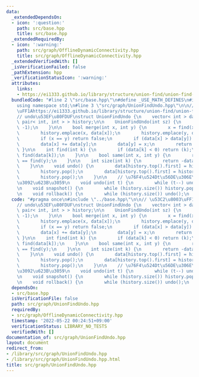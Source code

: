 ```yaml
---
data:
  _extendedDependsOn:
  - icon: ':question:'
    path: src/base.hpp
    title: src/base.hpp
  _extendedRequiredBy:
  - icon: ':warning:'
    path: src/graph/OfflineDynamicConnectivity.hpp
    title: src/graph/OfflineDynamicConnectivity.hpp
  _extendedVerifiedWith: []
  _isVerificationFailed: false
  _pathExtension: hpp
  _verificationStatusIcon: ':warning:'
  attributes:
    links:
    - https://ei1333.github.io/library/structure/union-find/union-find-undo.cpp
  bundledCode: "#line 2 \"src/base.hpp\"\n#define _USE_MATH_DEFINES\n#include <bits/stdc++.h>\n\
    using namespace std;\n#line 3 \"src/graph/UnionFindUndo.hpp\"\n\n// \u53C2\u8003\
    \uFF1Ahttps://ei1333.github.io/library/structure/union-find/union-find-undo.cpp\n\
    // undo\u53EF\u80FDUF\nstruct UnionFindUndo {\n    vector< int > data;\n    stack<\
    \ pair< int, int > > history;\n\n    UnionFindUndo(int sz) {\n        data.assign(sz,\
    \ -1);\n    }\n\n    bool merge(int x, int y) {\n        x = find(x), y = find(y);\n\
    \        history.emplace(x, data[x]);\n        history.emplace(y, data[y]);\n\
    \        if (x == y) return false;\n        if (data[x] > data[y]) swap(x, y);\n\
    \        data[x] += data[y];\n        data[y] = x;\n        return true;\n   \
    \ }\n\n    int find(int k) {\n        if (data[k] < 0) return (k);\n        return\
    \ find(data[k]);\n    }\n\n    bool same(int x, int y) {\n        return find(x)\
    \ == find(y);\n    }\n\n    int size(int k) {\n        return -data[find(k)];\n\
    \    }\n\n    void undo() {\n        data[history.top().first] = history.top().second;\n\
    \        history.pop();\n        data[history.top().first] = history.top().second;\n\
    \        history.pop();\n    }\n\n    // \u76F4\u524Dt\u56DE\u306E\u64CD\u4F5C\
    \u3092\u623B\u3059\n    void undo(int t) {\n        while (t--) undo();\n    }\n\
    \n    void snapshot() {\n        while (history.size()) history.pop();\n    }\n\
    \n    void rollback() {\n        while (history.size()) undo();\n    }\n};\n"
  code: "#pragma once\n#include \"../base.hpp\"\n\n// \u53C2\u8003\uFF1Ahttps://ei1333.github.io/library/structure/union-find/union-find-undo.cpp\n\
    // undo\u53EF\u80FDUF\nstruct UnionFindUndo {\n    vector< int > data;\n    stack<\
    \ pair< int, int > > history;\n\n    UnionFindUndo(int sz) {\n        data.assign(sz,\
    \ -1);\n    }\n\n    bool merge(int x, int y) {\n        x = find(x), y = find(y);\n\
    \        history.emplace(x, data[x]);\n        history.emplace(y, data[y]);\n\
    \        if (x == y) return false;\n        if (data[x] > data[y]) swap(x, y);\n\
    \        data[x] += data[y];\n        data[y] = x;\n        return true;\n   \
    \ }\n\n    int find(int k) {\n        if (data[k] < 0) return (k);\n        return\
    \ find(data[k]);\n    }\n\n    bool same(int x, int y) {\n        return find(x)\
    \ == find(y);\n    }\n\n    int size(int k) {\n        return -data[find(k)];\n\
    \    }\n\n    void undo() {\n        data[history.top().first] = history.top().second;\n\
    \        history.pop();\n        data[history.top().first] = history.top().second;\n\
    \        history.pop();\n    }\n\n    // \u76F4\u524Dt\u56DE\u306E\u64CD\u4F5C\
    \u3092\u623B\u3059\n    void undo(int t) {\n        while (t--) undo();\n    }\n\
    \n    void snapshot() {\n        while (history.size()) history.pop();\n    }\n\
    \n    void rollback() {\n        while (history.size()) undo();\n    }\n};\n"
  dependsOn:
  - src/base.hpp
  isVerificationFile: false
  path: src/graph/UnionFindUndo.hpp
  requiredBy:
  - src/graph/OfflineDynamicConnectivity.hpp
  timestamp: '2022-05-22 00:24:51+09:00'
  verificationStatus: LIBRARY_NO_TESTS
  verifiedWith: []
documentation_of: src/graph/UnionFindUndo.hpp
layout: document
redirect_from:
- /library/src/graph/UnionFindUndo.hpp
- /library/src/graph/UnionFindUndo.hpp.html
title: src/graph/UnionFindUndo.hpp
---
```

